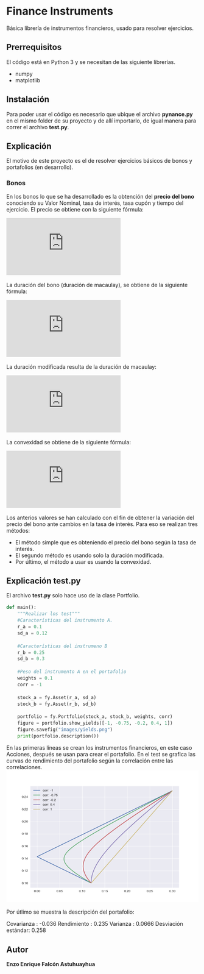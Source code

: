 # Finance Instruments
Básica librería de instrumentos financieros, usado para resolver ejercicios.

## Prerrequisitos
El código está en Python 3 y se necesitan de las siguiente librerías.

- numpy
- matplotlib

## Instalación
Para poder usar el código es necesario que ubique el archivo **pynance.py** en el mismo folder de su proyecto y de allí importarlo, de igual manera para correr el archivo **test.py**.

## Explicación
El motivo de este proyecto es el de resolver ejercicios básicos de bonos y portafolios (en desarrollo).

### Bonos
En los bonos lo que se ha desarrollado es la obtención del **precio del bono** conociendo su Valor Nominal, tasa de interés, tasa cupón y tiempo del ejercicio. El precio se obtiene con la siguiente fórmula:

![equations](https://latex.codecogs.com/png.latex?P%20%3D%20%5Csum_%7Bi%3D1%7D%5En%20%5Cfrac%7BC%7D%7B%281&plus;r%29%5En%7D%20&plus;%20%5Cfrac%7BVN%7D%7B%281&plus;r%29%5En%7D)

La duración del bono (duración de macaulay), se obtiene de la siguiente fórmula:

![equations](https://latex.codecogs.com/gif.latex?D%20%3D%20%5Cfrac%7B1%7D%7BP%7D%5Cleft%28%5Csum_%7Bt%3D1%7D%5En%20t%20%5Cfrac%7BC_t%7D%7B%281&plus;i%29%5Et%7D%20&plus;%20%5Cfrac%7Bn%20%5Ctimes%20VN%7D%7B%281&plus;i%29%5En%7D%5Cright%29)

La duración modificada resulta de la duración de macaulay:

![equations](https://latex.codecogs.com/gif.latex?DM%20%3D%20%5Cfrac%7BD%7D%7B%281&plus;i%29%7D)

La convexidad se obtiene de la siguiente fórmula:

![equations](https://latex.codecogs.com/gif.latex?Conv%20%3D%20%5Cfrac%7B1%7D%7BP%7D%5Cleft%28%5Csum_%7Bt%3D1%7D%5En%20%5Cfrac%7Bt%28t&plus;1%29C_t%7D%7B%281&plus;i%29%5E2%7D%20&plus;%20%5Cfrac%7Bn%28n&plus;1%29VN%29%7D%7B%281&plus;i%29%5E%7Bn&plus;2%7D%7D%20%5Cright%20%29)

Los anterios valores se han calculado con el fin de obtener la variación del precio del bono ante cambios en la tasa de interés. Para eso se realizan tres métodos:

- El método simple que es obteniendo el precio del bono según la tasa de interés.
- El segundo método es usando solo la duración modificada.
- Por último, el método a usar es usando la convexidad.

## Explicación test.py
El archivo **test.py** solo hace uso de la clase Portfolio.

```python
def main():
    """Realizar los test"""
    #Características del instrumento A.
    r_a = 0.1
    sd_a = 0.12

    #Características del instrumeno B
    r_b = 0.25
    sd_b = 0.3

    #Peso del instrumento A en el portafolio
    weights = 0.1
    corr = -1

    stock_a = fy.Asset(r_a, sd_a)
    stock_b = fy.Asset(r_b, sd_b)

    portfolio = fy.Portfolio(stock_a, stock_b, weights, corr)
    figure = portfolio.show_yields([-1, -0.75, -0.2, 0.4, 1])
    figure.savefig("images/yields.png")
    print(portfolio.description())
```

En las primeras líneas se crean los instrumentos financieros, en este caso Acciones, después se usan para crear el portafolio. En el test se grafica las curvas de rendimiento del portafolio según la correlación entre las correlaciones.
![curvas de rendimiento](./images/yields.png)

Por útlimo se muestra la descripción del portafolio:

Covarianza         : -0.036
Rendimiento        :  0.235
Varianza           : 0.0666
Desviación estándar:  0.258

## Autor
**Enzo Enrique Falcón Astuhuayhua**
